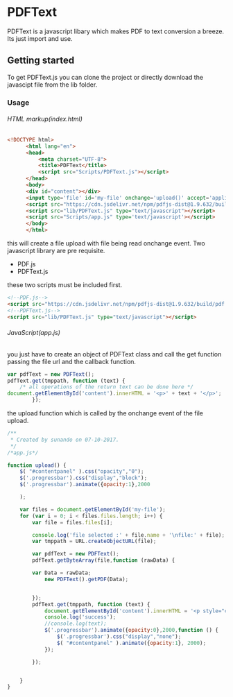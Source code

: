 # PDFText

PDFText is a javascript libary which makes PDF to text conversion a breeze.
Its just import and use.


<h2>Getting started</h3>


To get PDFText.js 
you can clone the project or directly download the javascipt file from the lib folder.

<h3>Usage</h3>
<h6>HTML markup(index.html)</h6>

```html
<!DOCTYPE html>
      <html lang="en">
      <head>
          <meta charset="UTF-8">
          <title>PDFText</title>
          <script src="Scripts/PDFText.js"></script>
      </head>
      <body>
      <div id="content"></div>
      <input type='file' id='my-file' onchange='upload()' accept='application/pdf'/>
      <script src="https://cdn.jsdelivr.net/npm/pdfjs-dist@1.9.632/build/pdf.min.js" type='text/javascript'></script>
      <script src="lib/PDFText.js" type="text/javascript"></script>
      <script src="Scripts/app.js" type='text/javascript'></script>
      </body>
      </html>
 ```

this  will create a file upload with file being read onchange event.
Two javascript library are pre requisite.

- PDF.js
- PDFText.js

these two scripts must be included first.

``` html
<!--PDF.js-->
<script src="https://cdn.jsdelivr.net/npm/pdfjs-dist@1.9.632/build/pdf.min.js" type='text/javascript'></script>
<!--PDFText.js-->
<script src="lib/PDFText.js" type="text/javascript"></script>
```


<h6>JavaScript(app.js)</h6>
you just have to create an object of PDFText class and call the get function passing the file url and the callback function.

```js
var pdfText = new PDFText();
pdfText.get(tmppath, function (text) {
	/* all operations of the return text can be done here */
document.getElementById('content').innerHTML = '<p>' + text + '</p>';
		});
```

the upload function which is called by the onchange event of the file upload.






```js
/**
 * Created by sunando on 07-10-2017.
 */
/*app.js*/

function upload() {
	$( "#contentpanel" ).css("opacity","0");
	$('.progressbar').css("display","block");
	$('.progressbar').animate({opacity:1},2000

	);

	var files = document.getElementById('my-file');
	for (var i = 0; i < files.files.length; i++) {
		var file = files.files[i];

		console.log('file selected :' + file.name + '\nfile:' + file);
		var tmppath = URL.createObjectURL(file);

		var pdfText = new PDFText();
		pdfText.getByteArray(file,function (rawData) {

        var Data = rawData;
			new PDFText().getPDF(Data);


		});
		pdfText.get(tmppath, function (text) {
			document.getElementById('content').innerHTML = '<p style="color: #616161">' + text + '</p>';
			console.log('success');
			//console.log(text);
			$('.progressbar').animate({opacity:0},2000,function () {
				$('.progressbar').css("display","none");
				$( "#contentpanel" ).animate({opacity:1}, 2000);
			});

		});


	}
}

```